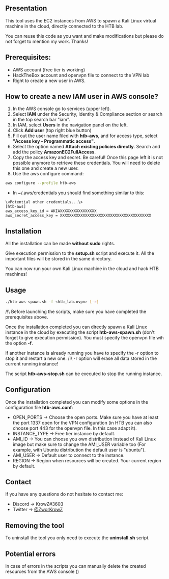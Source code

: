 ## Presentation

This tool uses the EC2 instances from AWS to spawn a Kali Linux virtual machine in the cloud, directly connected to the HTB lab.

You can reuse this code as you want and make modifications but please do not forget to mention my work. Thanks!


## Prerequisites:

- AWS account (free tier is working)
- HackTheBox account and openvpn file to connect to the VPN lab
- Right to create a new user in AWS.

## How to create a new IAM user in AWS console?

1) In the AWS console go to services (upper left).
2) Select **IAM** under the Security, Identity & Compliance section or search in the top search bar "iam".
3) In IAM, select **Users** in the navigation panel on the left.
4) Click **Add user** (top right blue button)
5) Fill out the user name filed with **htb-aws**, and for access type, select **"Access key - Programmatic access"**.
6) Select the option named **Attach existing policies directly**. Search and add the policy **AmazonEC2FullAccess**.
7) Copy the access key and secret. Be careful! Once this page left it is not possible anymore to retrieve these credentials. You will need to delete this one and create a new user.
8) Use the aws configure command:
```bash
aws configure --profile htb-aws
```
- In ~/.aws/credentials you should find something similar to this:
```
\<Potential other credentials...\>
[htb-aws]
aws_access_key_id = AKIAXXXXXXXXXXXXXXXX
aws_secret_access_key = XXXXXXXXXXXXXXXXXXXXXXXXXXXXXXXXXXXXXXXX
```

## Installation

All the installation can be made **without sudo** rights.

Give execution permission to the **setup.sh** script and execute it.
All the important files will be stored in the same directory.

You can now run your own Kali Linux machine in the cloud and hack HTB machines!

## Usage

```bash
./htb-aws-spawn.sh -f <htb_lab.ovpn> [-r]
```

/!\ Before launching the scripts, make sure you have completed the prerequisites above.

Once the installation completed you can directly spawn a Kali Linux instance in the cloud by executing the script **htb-aws-spawn.sh** (don't forget to give execution permission). You must specify the openvpn file wih the option **-f**.

If another instance is already running you have to specify the -r option to stop it and restart a new one.
/!\ -r option will erase all data stored in the current running instance!

The script **htb-aws-stop.sh** can be executed to stop the running instance.

## Configuration

Once the installation completed you can modify some options in the configuration file **htb-aws.conf**:

- OPEN_PORTS -> Choose the open ports. Make sure you have at least the port 1337 open for the VPN configuration (in HTB you can also choose port 443 for the openvpn file. In this case adapt it).
- INSTANCE_TYPE -> Free tier instance by default.
- AMI_ID -> You can choose you own distribution instead of Kali Linux image but make sure to change the AMI_USER variable too (For example, with Ubuntu distribution the default user is "ubuntu").
- AMI_USER -> Default user to connect to the instance.
- REGION -> Region when resources will be created. Your current region by default.

## Contact

If you have any questions do not hesitate to contact me: 
- Discord -> KrowZ#3603
- Twitter -> [@ZworKrowZ](https://twitter.com/ZworKrowZ)

## Removing the tool

To uninstall the tool you only need to execute the **uninstall.sh** script.

## Potential errors

In case of errors in the scripts you can manually delete the created resources from the AWS console ()